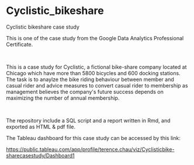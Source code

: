 # Cyclistic_bikeshare
Cyclistic bikeshare case study

This is one of the case study from the Google Data Analytics Professional Certificate.

<br>

This is a case study for Cyclistic, a fictional bike-share company located at Chicago which have more than 5800 bicycles and 600 docking stations. The task is to anaylze the bike riding behaviour between member and casual rider and advice measures to convert casual rider to membership as management believes the company's future success depends on maximizing the number of annual membership.

<br>

The repository include a SQL script and a report written in Rmd, and exported as HTML & pdf file.

The Tableau dashboard for this case study can be accessed by this link:

https://public.tableau.com/app/profile/terence.chau/viz/Cyclisticbike-sharecasestudy/Dashboard1